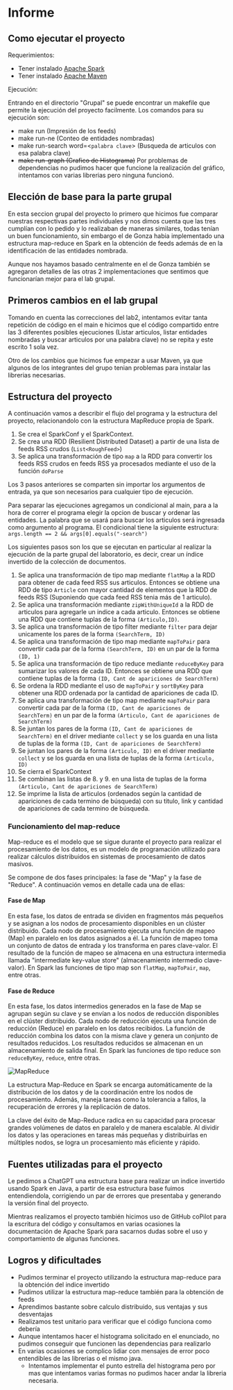 #  Informe

## Como ejecutar el proyecto

Requerimientos:

- Tener instalado [Apache Spark](https://spark.apache.org/downloads.html)
- Tener instalado [Apache Maven](https://maven.apache.org/download.cgi)

Ejecución:

Entrando en el directorio "Grupal" se puede encontrar un makefile que permite la ejecución del proyecto facilmente. Los comandos para su ejecución son:

- make run (Impresión de los feeds)
- make run-ne (Conteo de entidades nombradas)
- make run-search word=<`palabra clave`> (Busqueda de articulos con esa palabra clave)
- ~~make run-graph (Grafico de Histograma)~~ Por problemas de dependencias no pudimos hacer que funcione la realización del gráfico, intentamos con varias librerias pero ninguna funcionó.

## Elección de base para la parte grupal

En esta seccion grupal del proyecto lo primero que hicimos fue comparar nuestras respectivas partes individuales y nos dimos cuenta que las tres cumplían con lo pedido y lo realizaban de maneras similares, todas tenían un buen funcionamiento, sin embargo el de Gonza habia implementado una estructura map-reduce en Spark en la obtención de feeds además de en la identificación de las entidades nombrada.

Aunque nos hayamos basado centralmente en el de Gonza también se agregaron detalles de las otras 2 implementaciones que sentimos que funcionarían mejor para el lab grupal.

## Primeros cambios en el lab grupal

Tomando en cuenta las correcciones del lab2, intentamos evitar tanta repetición de código en el main e hicimos que el código compartido entre las 3 diferentes posibles ejecuciones (Listar articulos, listar entidades nombradas y buscar articulos por una palabra clave) no se repita y este escrito 1 sola vez.

Otro de los cambios que hicimos fue empezar a usar Maven, ya que algunos de los
integrantes del grupo tenian problemas para instalar las librerias necesarias.

## Estructura del proyecto

A continuación vamos a describir el flujo del programa y la estructura del proyecto, relacionandolo con la estructura MapReduce propia de Spark.

1. Se crea el SparkConf y el SparkContext.
2. Se crea una RDD (Resilient Distributed Dataset) a partir de una lista de feeds RSS crudos (`List<RoughFeed>`)
3. Se aplica una transformación de tipo `map` a la RDD para convertir los feeds RSS crudos en feeds RSS ya procesados mediante el uso de la función `doParse`

Los 3 pasos anteriores se comparten sin importar los argumentos de entrada, ya que son necesarios para cualquier tipo de ejecución.

Para separar las ejecuciones agregamos un condicional al main, para a la hora de correr el programa elegir la opcion de buscar y ordenar las entidades. La palabra que se usará para buscar los articulos será ingresada como argumento al programa. El condicional tiene la siguiente estructura: `args.length == 2 && args[0].equals("-search")`

Los siguientes pasos son los que se ejecutan en particular al realizar la ejecución de la parte grupal del laboratorio, es decir, crear un índice invertido de la colección de documentos.

1. Se aplica una transformación de tipo map mediante `flatMap` a la RDD para obtener de cada feed RSS sus articulos. Entonces se obtiene una RDD de tipo `Article` con mayor cantidad de elementos que la RDD de feeds RSS (Suponiendo que cada feed RSS tenia más de 1 articulo).
2. Se aplica una transformación mediante `zipWithUniqueId` a la RDD de articulos para agregarle un indice a cada articulo. Entonces se obtiene una RDD que contiene tuplas de la forma `(Articulo,ID)`.
3. Se aplica una transformación de tipo filter mediante `filter` para dejar unicamente los pares de la forma `(SearchTerm, ID)`
4. Se aplica una transformación de tipo map mediante `mapToPair` para convertir cada par de la forma `(SearchTerm, ID)` en un par de la forma `(ID, 1)`
5. Se aplica una transformación de tipo reduce mediante `reduceByKey` para sumarizar los valores de cada ID. Entonces se obtiene una RDD que contiene tuplas de la forma `(ID, Cant de apariciones de SearchTerm)`
6. Se ordena la RDD mediante el uso de `mapToPair` y `sortByKey` para obtener una RDD ordenada por la cantidad de apariciones de cada ID.
7. Se aplica una transformación de tipo map mediante `mapToPair` para convertir cada par de la forma `(ID, Cant de apariciones de SearchTerm)` en un par de la forma `(Articulo, Cant de apariciones de SearchTerm)`
8. Se juntan los pares de la forma `(ID, Cant de apariciones de SearchTerm)` en el driver mediante `collect` y se los guarda en una lista de tuplas de la forma `(ID, Cant de apariciones de SearchTerm)`
9. Se juntan los pares de la forma `(Articulo, ID)` en el driver mediante `collect` y se los guarda en una lista de tuplas de la forma `(Articulo, ID)`
10. Se cierra el SparkContext
11. Se combinan las listas de 8. y 9. en una lista de tuplas de la forma `(Articulo, Cant de apariciones de SearchTerm)`
12. Se imprime la lista de articulos (ordenados según la cantidad de apariciones de cada termino de búsqueda) con su titulo, link y cantidad de apariciones de cada termino de búsqueda.

### Funcionamiento del map-reduce

Map-reduce es el modelo que se sigue durante el proyecto para realizar el procesamiento de los datos, es un modelo de programación utilizado para realizar cálculos distribuidos en sistemas de procesamiento de datos masivos.

Se compone de dos fases principales: la fase de "Map" y la fase de "Reduce". A continuación vemos en detalle cada una de ellas:

#### Fase de Map

En esta fase, los datos de entrada se dividen en fragmentos más pequeños y se asignan a los nodos de procesamiento disponibles en un clúster distribuido.
Cada nodo de procesamiento ejecuta una función de mapeo (Map) en paralelo en los datos asignados a él. La función de mapeo toma un conjunto de datos de entrada y los transforma en pares clave-valor.
El resultado de la función de mapeo se almacena en una estructura intermedia llamada "intermediate key-value store" (almacenamiento intermedio clave-valor).
En Spark las funciones de tipo map son `flatMap`, `mapToPair`, `map`, entre otras.


#### Fase de Reduce

En esta fase, los datos intermedios generados en la fase de Map se agrupan según su clave y se envían a los nodos de reducción disponibles en el clúster distribuido.
Cada nodo de reducción ejecuta una función de reducción (Reduce) en paralelo en los datos recibidos. La función de reducción combina los datos con la misma clave y genera un conjunto de resultados reducidos.
Los resultados reducidos se almacenan en un almacenamiento de salida final.
En Spark las funciones de tipo reduce son `reduceByKey`, `reduce`, entre otras.

![MapReduce](https://i.imgur.com/5VjJWQ2.png)

La estructura Map-Reduce en Spark se encarga automáticamente de la distribución de los datos y de la coordinación entre los nodos de procesamiento. Además, maneja tareas como la tolerancia a fallos, la recuperación de errores y la replicación de datos.

La clave del éxito de Map-Reduce radica en su capacidad para procesar grandes volúmenes de datos en paralelo y de manera escalable. Al dividir los datos y las operaciones en tareas más pequeñas y distribuirlas en múltiples nodos, se logra un procesamiento más eficiente y rápido.

## Fuentes utilizadas para el proyecto
Le pedimos a ChatGPT una estructura base para realizar un indice invertido usando Spark en Java, a partir de esa estructura base fuimos entendiendola, corrigiendo un par de errores que presentaba y generando la versión final del proyecto.

Mientras realizamos el proyecto también hicimos uso de GitHub coPilot para la escritura del código y consultamos en varias ocasiones la documentación de Apache Spark para sacarnos dudas sobre el uso y comportamiento de algunas funciones.

## Logros y dificultades
- Pudimos terminar el proyecto utilizando la estructura map-reduce para la obtención del indice invertido
- Pudimos utilizar la estructura map-reduce también para la obtención de feeds
- Aprendimos bastante sobre calculo distribuido, sus ventajas y sus desventajas
- Realizamos test unitario para verificar que el código funciona como debería
- Aunque intentamos hacer el histograma solicitado en el enunciado, no pudimos conseguir que funcionen las dependencias para realizarlo
- En varias ocasiones se complico lidiar con mensajes de error poco entendibles de las librerias
o el mismo java.
    - Intentamos implementar el punto estrella del histograma pero por mas que intentamos varias
    formas no pudimos hacer andar la libreria necesaria.
